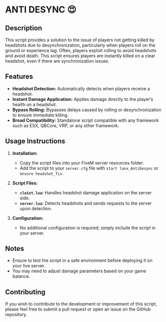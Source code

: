 # ANTI DESYNC 😍
## Description

This script provides a solution to the issue of players not getting killed by headshots due to desynchronization, particularly when players roll on the ground or experience lag. Often, players exploit rolling to avoid headshots and avoid death. This script ensures players are instantly killed on a clear headshot, even if there are synchronization issues.

## Features

- **Headshot Detection:** Automatically detects when players receive a headshot.
- **Instant Damage Application:** Applies damage directly to the player’s health on a headshot.
- **Bypass Rolling:** Bypasses delays caused by rolling or desynchronization to ensure immediate killing.
- **Broad Compatibility:** Standalone script compatible with any framework such as ESX, QBCore, VRP, or any other framework.

## Usage Instructions

1. **Installation:**
   - Copy the script files into your FiveM server resources folder.
   - Add the script to your `server.cfg` file with `start lanx_AntiDesync` or `ensure headshot_fix`.

2. **Script Files:**
   - **`cleint.lua`:** Handles headshot damage application on the server side.
   - **`server.lua`:** Detects headshots and sends requests to the server upon detection.

3. **Configuration:**
   - No additional configuration is required; simply include the script in your server.

## Notes

- Ensure to test the script in a safe environment before deploying it on your live server.
- You may need to adjust damage parameters based on your game balance.

## Contributing

If you wish to contribute to the development or improvement of this script, please feel free to submit a pull request or open an issue on the GitHub repository.
